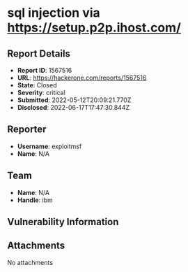 # sql injection via https://setup.p2p.ihost.com/

## Report Details
- **Report ID**: 1567516
- **URL**: https://hackerone.com/reports/1567516
- **State**: Closed
- **Severity**: critical
- **Submitted**: 2022-05-12T20:09:21.770Z
- **Disclosed**: 2022-06-17T17:47:30.844Z

## Reporter
- **Username**: exploitmsf
- **Name**: N/A

## Team
- **Name**: N/A
- **Handle**: ibm

## Vulnerability Information


## Attachments
No attachments
